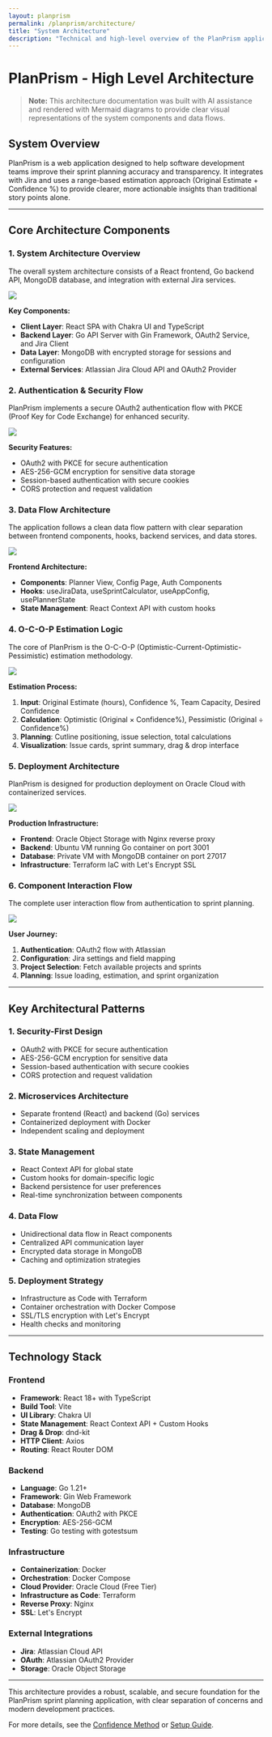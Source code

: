```yaml
---
layout: planprism
permalink: /planprism/architecture/
title: "System Architecture"
description: "Technical and high-level overview of the PlanPrism application architecture, including system components, data flow, and deployment strategies."
---
```


# PlanPrism - High Level Architecture

> **Note:** This architecture documentation was built with AI assistance and rendered with Mermaid diagrams to provide clear visual representations of the system components and data flows.

## System Overview

PlanPrism is a web application designed to help software development teams improve their sprint planning accuracy and transparency. It integrates with Jira and uses a range-based estimation approach (Original Estimate + Confidence %) to provide clearer, more actionable insights than traditional story points alone.

---

## Core Architecture Components

### 1. System Architecture Overview

The overall system architecture consists of a React frontend, Go backend API, MongoDB database, and integration with external Jira services.

[![](https://mermaid.ink/img/pako:eNp9VFuPmkAU_itkHpo28QICYkmziaJrbGs0oi-FPszCiBNxxgzD7lrjf-9ccEVJlgc4l-87c875gDNIaIqADzIGjztjPYqJIa6ifNGBGAQ5RoQbv-EJsRjotLw2s2iFYMKNcDn88cK6T8EO7hkUceWtT0cUJgwf-d8bZ0VLjljF044Cd40vRjehZIuzCo1IGpNGLyOY7EWm2cxwOYumVD6MELHXquwUE-OZwQN6o2xfa2NY8l20kPeeguMEKfzyVzAxnnP6VsP-xAzqFUTSNLSt4KtJuJZH1tATkrDTkUfVE1Nyd8BwErZ7br89DeafzjmGHDaHnFOS0fEo-loZqmR1EkqNkFMGM_St1k6IikL0IDMoqhyF0-1sCsSumKJGC5QSmqXtJolzTLLi0ykm70JfAvPrCor6MHKZUrUhz6FoABIV0S9STsv0YbGLumZLRl9xWon8UaDZy2ZmtNtPspL25euhAqLKfeSmchUXCJVY3LA3zAelUblS5qFIXYZ7fG3TD5xKVx2twepJ0BKfLU6Bz1mJWuCA2AFKF5wlLQZ8hw4oBr4wU7SFZc6lAhdBO0Lyh9LDlclome2uTnlMIUdjDIWOArGFeSEhYq-IBbQkHPie46gawD-Dd-DbrtuxHM_97jmWZ5uOzJ6A37ZMq9MfDEzH7Fmm7Vm9waUF_qlzzY6Iu7bZd1174Jh922sBlGIx4Vz_j9Rv6fIffVpuXw?type=png)](https://mermaid.live/edit#pako:eNp9VFuPmkAU_itkHpo28QICYkmziaJrbGs0oi-FPszCiBNxxgzD7lrjf-9ccEVJlgc4l-87c875gDNIaIqADzIGjztjPYqJIa6ifNGBGAQ5RoQbv-EJsRjotLw2s2iFYMKNcDn88cK6T8EO7hkUceWtT0cUJgwf-d8bZ0VLjljF044Cd40vRjehZIuzCo1IGpNGLyOY7EWm2cxwOYumVD6MELHXquwUE-OZwQN6o2xfa2NY8l20kPeeguMEKfzyVzAxnnP6VsP-xAzqFUTSNLSt4KtJuJZH1tATkrDTkUfVE1Nyd8BwErZ7br89DeafzjmGHDaHnFOS0fEo-loZqmR1EkqNkFMGM_St1k6IikL0IDMoqhyF0-1sCsSumKJGC5QSmqXtJolzTLLi0ykm70JfAvPrCor6MHKZUrUhz6FoABIV0S9STsv0YbGLumZLRl9xWon8UaDZy2ZmtNtPspL25euhAqLKfeSmchUXCJVY3LA3zAelUblS5qFIXYZ7fG3TD5xKVx2twepJ0BKfLU6Bz1mJWuCA2AFKF5wlLQZ8hw4oBr4wU7SFZc6lAhdBO0Lyh9LDlclome2uTnlMIUdjDIWOArGFeSEhYq-IBbQkHPie46gawD-Dd-DbrtuxHM_97jmWZ5uOzJ6A37ZMq9MfDEzH7Fmm7Vm9waUF_qlzzY6Iu7bZd1174Jh922sBlGIx4Vz_j9Rv6fIffVpuXw)

**Key Components:**

- **Client Layer**: React SPA with Chakra UI and TypeScript
- **Backend Layer**: Go API Server with Gin Framework, OAuth2 Service, and Jira Client
- **Data Layer**: MongoDB with encrypted storage for sessions and configuration
- **External Services**: Atlassian Jira Cloud API and OAuth2 Provider

### 2. Authentication & Security Flow

PlanPrism implements a secure OAuth2 authentication flow with PKCE (Proof Key for Code Exchange) for enhanced security.

[![](https://mermaid.ink/img/pako:eNqVlMGO2jAQhl_F8mlXBZSQhFAfkCDQFW3ZrkrpocrFckywNtip46i7i3j3jh0CLKBK5RLi-eafPzOT7DBTGccEV_x3zSXjU0FzTbepRPArqTaCiZJKg1aIVmhVcX0jNLex75wygz5pJQ2X2TU1fnLYg0ITyp5vIt_GtdlYaGwKWlWCyubomvwsNLWgu4LyNTGd2PhCyVxNJ6lsgFV3NFrNCRozxisoU5aFYNQI1cbnAIAcQcmGs2fk_CwNNXXVABADYjoh6CctREYNR0tQOgrY-KHGozIun0tja_Ds0kQCtZ_RV5WLq-pzKYyw4meP35R2B8QJKy3enHdoPQyvMuju6Usyu29wBzovBOKZ0BymY9SptSczZ5qt2QsNZ-p9zQT25oax2QvbUJlzF0drpdEPBcOubgo2U_gA_taaV5sjeq7ryJlk-rU0BwDdjWfLbj8adB-Sxf3lYJZGad5m8Oxd_ROVaP6v4R079kfYDWipyznZnT40_z8WZDSya0uOy4sSWhSHfHt2bJADptTQK39nm-sA3MG5FhkmRte8g7dcb6m9xTubmmKY7JanmMDfjK9pXZgUp3IPafCy_FJq22ZqVeeb9qYu7QMcPgmYrGlRWQTeXa4TVUuDSRwOnQYmO_yCSRBFPT-Mo49x6MeBF4ZhB79i0vU9vzcYDr3Q6_teEPv94b6D31xdrwfnUeANoigYht4giDsYug9TXDSfJveF2v8Fccl0xQ?type=png)](https://mermaid.live/edit#pako:eNqVlMGO2jAQhl_F8mlXBZSQhFAfkCDQFW3ZrkrpocrFckywNtip46i7i3j3jh0CLKBK5RLi-eafPzOT7DBTGccEV_x3zSXjU0FzTbepRPArqTaCiZJKg1aIVmhVcX0jNLex75wygz5pJQ2X2TU1fnLYg0ITyp5vIt_GtdlYaGwKWlWCyubomvwsNLWgu4LyNTGd2PhCyVxNJ6lsgFV3NFrNCRozxisoU5aFYNQI1cbnAIAcQcmGs2fk_CwNNXXVABADYjoh6CctREYNR0tQOgrY-KHGozIun0tja_Ds0kQCtZ_RV5WLq-pzKYyw4meP35R2B8QJKy3enHdoPQyvMuju6Usyu29wBzovBOKZ0BymY9SptSczZ5qt2QsNZ-p9zQT25oax2QvbUJlzF0drpdEPBcOubgo2U_gA_taaV5sjeq7ryJlk-rU0BwDdjWfLbj8adB-Sxf3lYJZGad5m8Oxd_ROVaP6v4R079kfYDWipyznZnT40_z8WZDSya0uOy4sSWhSHfHt2bJADptTQK39nm-sA3MG5FhkmRte8g7dcb6m9xTubmmKY7JanmMDfjK9pXZgUp3IPafCy_FJq22ZqVeeb9qYu7QMcPgmYrGlRWQTeXa4TVUuDSRwOnQYmO_yCSRBFPT-Mo49x6MeBF4ZhB79i0vU9vzcYDr3Q6_teEPv94b6D31xdrwfnUeANoigYht4giDsYug9TXDSfJveF2v8Fccl0xQ)

**Security Features:**

- OAuth2 with PKCE for secure authentication
- AES-256-GCM encryption for sensitive data storage
- Session-based authentication with secure cookies
- CORS protection and request validation

### 3. Data Flow Architecture

The application follows a clean data flow pattern with clear separation between frontend components, hooks, backend services, and data stores.

[![](https://mermaid.ink/img/pako:eNp9VF1vmzAU_SuWnzotSSFAkqGpUks3rVOromXbw6APLjjEKtjImG1dlP8-f-DEbGl5CL6-59j3nnvCDhasxDCGFUftFtx-ySmQT9c_mo0cfuSMCkxLkLCmZRRT0eXQoNST1ohSzLPhDb4T_Ov9Iz-_uEOEghtJ5RtU4IcjI2F0Q6rMvECKKqzxaywEoVXnIC97sc3Uj3O3xt6yitDzlLMNqe3RssScvlz9J8aeRoV_JhxdI4GyvsN2rQ-_TG_UfU1PSYEEYdSpaN1yQkWC6kLRjlFfI8G4pt9Pk-n9NAWqxsJtpm2HziXzEAztFKgGJwQYRF0LJLCiubFmpph3pJMNFq_LcIWKJ6XCGvOfpMAjIZTAw74RewhMN2pnDt7Kza6TWrjVKdUsUa1HRKWimr6s4B8NTeOWONjApX7rpI9OqGHktkQTjYhaHkkCapav6qEAYC1HNpbCNpmd2ZWxMqMVu756818TEqiLHaKXwB9owZ9bgcvs7LAEX5mcyEmKU7L9V02nFwfDmsygm0oczGQyeoZjgknY2JCOUz-RdUY7HGrv0OnRCEeVamtqzGhatgTnVgMaZD6dPYjltuwCBt2PDbhJFUsXGmsmNetLIMMHOJHfOlLCWPAeT2CDeYNUCHfqmByKLW5wDmO5LPEG9bVQDtlLWovoD8Yay-Ssr7Y26NtSNn5NkHSYRGxQ3SmIHCXmCeupgPEymuszYLyDv2EcRNHMD5fRu2XoLwMvDMMJfIbx1Pf82WK18kJv7nvB0p-v9hP4R9_rzeR-FHiLKApWobcIVhOISyJtfGc-4vpbvv8LOmPjyQ?type=png)](https://mermaid.live/edit#pako:eNp9VF1vmzAU_SuWnzotSSFAkqGpUks3rVOromXbw6APLjjEKtjImG1dlP8-f-DEbGl5CL6-59j3nnvCDhasxDCGFUftFtx-ySmQT9c_mo0cfuSMCkxLkLCmZRRT0eXQoNST1ohSzLPhDb4T_Ov9Iz-_uEOEghtJ5RtU4IcjI2F0Q6rMvECKKqzxaywEoVXnIC97sc3Uj3O3xt6yitDzlLMNqe3RssScvlz9J8aeRoV_JhxdI4GyvsN2rQ-_TG_UfU1PSYEEYdSpaN1yQkWC6kLRjlFfI8G4pt9Pk-n9NAWqxsJtpm2HziXzEAztFKgGJwQYRF0LJLCiubFmpph3pJMNFq_LcIWKJ6XCGvOfpMAjIZTAw74RewhMN2pnDt7Kza6TWrjVKdUsUa1HRKWimr6s4B8NTeOWONjApX7rpI9OqGHktkQTjYhaHkkCapav6qEAYC1HNpbCNpmd2ZWxMqMVu756818TEqiLHaKXwB9owZ9bgcvs7LAEX5mcyEmKU7L9V02nFwfDmsygm0oczGQyeoZjgknY2JCOUz-RdUY7HGrv0OnRCEeVamtqzGhatgTnVgMaZD6dPYjltuwCBt2PDbhJFUsXGmsmNetLIMMHOJHfOlLCWPAeT2CDeYNUCHfqmByKLW5wDmO5LPEG9bVQDtlLWovoD8Yay-Ssr7Y26NtSNn5NkHSYRGxQ3SmIHCXmCeupgPEymuszYLyDv2EcRNHMD5fRu2XoLwMvDMMJfIbx1Pf82WK18kJv7nvB0p-v9hP4R9_rzeR-FHiLKApWobcIVhOISyJtfGc-4vpbvv8LOmPjyQ)

**Frontend Architecture:**

- **Components**: Planner View, Config Page, Auth Components
- **Hooks**: useJiraData, useSprintCalculator, useAppConfig, usePlannerState
- **State Management**: React Context API with custom hooks

### 4. O-C-O-P Estimation Logic

The core of PlanPrism is the O-C-O-P (Optimistic-Current-Optimistic-Pessimistic) estimation methodology.

[![](https://mermaid.ink/img/pako:eNp9VUtu2zAQvQpBIF35I8WS7QpFgEBO0SyCGLXRReUuaIuxCUikwE9Qx8g5epQeoBcrP5JF-RNtOOTMvOEbPlIHuGE5hgncclTtwHK2okB_Qq3dwgo-0kpJMEMSraBzmu-Zky2hqMgaAzwISUok8Zc1H959Y4qLX214yugLyTHd4Kw1wY2NDfthEHixS4zKFFWZGYE20IbI_UXUGRaE49wgZrXtVbIpi0JPeJ2Dab6iZwRTVGxUgSRhFDxQTQZ3iFaaFtHcNllrdskeW_Dvj1f-xtvoHAvRoHj2NZi_V2CWO47FjhV5drS6EF8ZB-eN-JD9ouKESjAvEKWEbn3qqZKF7kZWj2DOBDFdsqXulWTDJ0QVKrwdOrRHIRQWmRsAofWyy1uzV9xA-9yYRIU5isxawDsV4dpz7P7Qa2FHY6VWai2HZnKqh_uN1DsGr6Lp04fN-UGEjiZvdht-ayy1FPG8Zgms7fbZT_vP_TmYEVEVaH_WnIUqS8T3Wd34empTLXMBPp2fnVU7R9sZZ1VmDB1kbJvmdvAdM66lrs_wnNJRWv3-nafoC06vtc7rXddLySfuTnoN394aE3FUrvP6t-GC27vhp24X0F4E465lVbvcO3LuaPRsHL5gG0x_zVVttFkDN1MH7cnuQuGO9wp-q6ZLBTqyuYLQaAP29ENOcphIrnAPlpiXyEzhwSSuoNzhUj9viTZz_IJUIY2q33VahehPxsomkzO13TUTVeX6hZkRpO9FG6H1hXnKFJUwmcRjCwGTA_wNk1EcD8JoEn-eROFkFERR1IN7mOiHPhyMp9MgCm7DYDQJb6fvPfhmywYDvR6PgnEcj6ZRMB5NexDnRDL-5H5Q9j_1_h9U3zQS?type=png)](https://mermaid.live/edit#pako:eNp9VUtu2zAQvQpBIF35I8WS7QpFgEBO0SyCGLXRReUuaIuxCUikwE9Qx8g5epQeoBcrP5JF-RNtOOTMvOEbPlIHuGE5hgncclTtwHK2okB_Qq3dwgo-0kpJMEMSraBzmu-Zky2hqMgaAzwISUok8Zc1H959Y4qLX214yugLyTHd4Kw1wY2NDfthEHixS4zKFFWZGYE20IbI_UXUGRaE49wgZrXtVbIpi0JPeJ2Dab6iZwRTVGxUgSRhFDxQTQZ3iFaaFtHcNllrdskeW_Dvj1f-xtvoHAvRoHj2NZi_V2CWO47FjhV5drS6EF8ZB-eN-JD9ouKESjAvEKWEbn3qqZKF7kZWj2DOBDFdsqXulWTDJ0QVKrwdOrRHIRQWmRsAofWyy1uzV9xA-9yYRIU5isxawDsV4dpz7P7Qa2FHY6VWai2HZnKqh_uN1DsGr6Lp04fN-UGEjiZvdht-ayy1FPG8Zgms7fbZT_vP_TmYEVEVaH_WnIUqS8T3Wd34empTLXMBPp2fnVU7R9sZZ1VmDB1kbJvmdvAdM66lrs_wnNJRWv3-nafoC06vtc7rXddLySfuTnoN394aE3FUrvP6t-GC27vhp24X0F4E465lVbvcO3LuaPRsHL5gG0x_zVVttFkDN1MH7cnuQuGO9wp-q6ZLBTqyuYLQaAP29ENOcphIrnAPlpiXyEzhwSSuoNzhUj9viTZz_IJUIY2q33VahehPxsomkzO13TUTVeX6hZkRpO9FG6H1hXnKFJUwmcRjCwGTA_wNk1EcD8JoEn-eROFkFERR1IN7mOiHPhyMp9MgCm7DYDQJb6fvPfhmywYDvR6PgnEcj6ZRMB5NexDnRDL-5H5Q9j_1_h9U3zQS)

**Estimation Process:**

1. **Input**: Original Estimate (hours), Confidence %, Team Capacity, Desired Confidence
2. **Calculation**: Optimistic (Original × Confidence%), Pessimistic (Original ÷ Confidence%)
3. **Planning**: Cutline positioning, issue selection, total calculations
4. **Visualization**: Issue cards, sprint summary, drag & drop interface

### 5. Deployment Architecture

PlanPrism is designed for production deployment on Oracle Cloud with containerized services.

[![](https://mermaid.ink/img/pako:eNqNlN9v2jAQx_8Vyy9rJdolJCEsmiq10E6dYKCl7cMCDyY5wFtio4uDYBX_-xwnUEiZ1Dyg-_X1faw7_EpjmQAN6ALZakme7iaC6C8vZlVgQscokyJWXArSh1UqtxkIRS5GyOIUSC-VRXI5oZWsIX1AKRSI5DhdfqET1fLR7DfEioRKIlvA1xl-vgkVUzwmDzyFfHqq-7HgYhOZX1P6E9aAORCNuNke1ZYtxVmiOxb_OQP0MoyeZ4VQhbbMyd8k6Wl2xgVgA6I-4nb8GNUm0bZRjSUq4liW_SGWPlNsxnJowgylWMj-nWYaI18zBXuoOvFfsjofXdTGG1Pbt2z_8kNUj2KOLFeoR17gO7YnQGRziVl0sEyXUxVhuYZMoMEXhoNoAOpTTu5FjNuVquYdDkgPUPE5j_Vlm5AN2iPS-40CFCwlIeCax5Afw37nyMxuRrcqZXnOmTAx09IkyqkdNRvdFmqpF2nNE8DIeG2y943qcND0HdVzrjX3ehNKY0qurm6qXa2yxjTB0GlG3rapyrz5Jl1P8mzucMWz2ZP77DkPQzMlL8Nz0cP6VclyPIf70JZ-J3hCAz1paNEMMGOlS1_L4glVS8j0zgTaTGDOilSVM9lp2YqJX1JmeyXKYrHcO8Uq0YPvc6YnqyvmLM3LEn0ZwJ7Uf0sa-B3LnEGDV7qhgeN517bre1981_Ydy3XdFt3S4Mq27OtOt2u5Vtu2HN9ud3ct-tf0ta513HOsjuc5XdfqOH6LQsL1wzOsHkDzDu7-AS2Oikg?type=png)](https://mermaid.live/edit#pako:eNqNlN9v2jAQx_8Vyy9rJdolJCEsmiq10E6dYKCl7cMCDyY5wFtio4uDYBX_-xwnUEiZ1Dyg-_X1faw7_EpjmQAN6ALZakme7iaC6C8vZlVgQscokyJWXArSh1UqtxkIRS5GyOIUSC-VRXI5oZWsIX1AKRSI5DhdfqET1fLR7DfEioRKIlvA1xl-vgkVUzwmDzyFfHqq-7HgYhOZX1P6E9aAORCNuNke1ZYtxVmiOxb_OQP0MoyeZ4VQhbbMyd8k6Wl2xgVgA6I-4nb8GNUm0bZRjSUq4liW_SGWPlNsxnJowgylWMj-nWYaI18zBXuoOvFfsjofXdTGG1Pbt2z_8kNUj2KOLFeoR17gO7YnQGRziVl0sEyXUxVhuYZMoMEXhoNoAOpTTu5FjNuVquYdDkgPUPE5j_Vlm5AN2iPS-40CFCwlIeCax5Afw37nyMxuRrcqZXnOmTAx09IkyqkdNRvdFmqpF2nNE8DIeG2y943qcND0HdVzrjX3ehNKY0qurm6qXa2yxjTB0GlG3rapyrz5Jl1P8mzucMWz2ZP77DkPQzMlL8Nz0cP6VclyPIf70JZ-J3hCAz1paNEMMGOlS1_L4glVS8j0zgTaTGDOilSVM9lp2YqJX1JmeyXKYrHcO8Uq0YPvc6YnqyvmLM3LEn0ZwJ7Uf0sa-B3LnEGDV7qhgeN517bre1981_Ydy3XdFt3S4Mq27OtOt2u5Vtu2HN9ud3ct-tf0ta513HOsjuc5XdfqOH6LQsL1wzOsHkDzDu7-AS2Oikg)

**Production Infrastructure:**

- **Frontend**: Oracle Object Storage with Nginx reverse proxy
- **Backend**: Ubuntu VM running Go container on port 3001
- **Database**: Private VM with MongoDB container on port 27017
- **Infrastructure**: Terraform IaC with Let's Encrypt SSL

### 6. Component Interaction Flow

The complete user interaction flow from authentication to sprint planning.

[![](https://mermaid.ink/img/pako:eNqFVk1z2jAQ_SsaHXopZCBASH3IDIEkQ6dpmLj00OGysRejREhUlvPRTP57V5ZNbOO0XMDs2923-3Ylv_JIx8gDnuLvDFWEMwGJge1KMfrswFgRiR0oy5YMUrZM0bSY5s52ixBZdmm0sqjiQ9RkkcOuNDuH6KEV8lUYcJj8m_CHiNm5s19rlejZ-Up5wHdtkelHNGzZmZ0HbK6EFSDZNw0x-8Qmmd2gohBghS5clt2zs-U8YJMowjRlk91O1u1zAhCDgE03GD3kMVhowWapB5CNEC7bT5AiBmIQUqR9AGcvc7z7ss95C4nhWpfsQVpXQZUmFr3ZM1kGLNzoJ6ooEYrKj0FWEEWeKZXw4CEN97wQ3xXieZMTupT66R3my6E0txgLgySk1WxiJVBJoOq58mg-yBSkvCM1m4GcgAG7eI42oBJkU5oxttaG_dAkfNpEuy6GVhtkFyoyLzuqvxVZ1Lmn-CRcY6tdz6eqfSimWq1FkplcZK9qU-pLtNHGC-TRTamv0FbNRbADwfPxDdFaoRIn-aVAGbP5LK1Kfi2It0raQlVlr-rhoWwBCbaoX8TBevq2SQjhET_K21TkoBv_aHG4M4J2dCFBKcrd3t6F0fdUT22N_Ljsu1uHOGO3jFGY2DeR2sNFewQh4U5iJUJ93UOUzrswtxP0VXzAr8xfA9UYFk34D8G9fys_b22nN0_TDD9gV-SuQkpuLnr-P5uBBb86N91p96a7-EjOUkc6OSwaOtxpUNLG8RnfZymdypjSkMZ-TmJ3jVS4-5WNQEaZdMfPNLNSKNJIp6Jx4DrocucPU19KmG23YF6afZoZSIoy3WLcojZxeTM15twXffNub054DdCSpuDbGry9lmaGJop3eGJEzANrMuzwLZotuEf-6vxXnO6BLa54QD9jXEMm7Yqv1Bu50R34S-tt6Wl0lmzKhyxvXHF_82ANMnUQ2lc0U50py4PxyTCPwYNX_syDwWh01B-OR1_Gw_540BsOyfrCg26_1z86OT3tDXvH_d5g3D8-fevwP3ne3hH9Pxr0TkajwemwdzIYdzidUFTmtX-PyF8n3v4CRC6Vlw?type=png)](https://mermaid.live/edit#pako:eNqFVk1z2jAQ_SsaHXopZCBASH3IDIEkQ6dpmLj00OGysRejREhUlvPRTP57V5ZNbOO0XMDs2923-3Ylv_JIx8gDnuLvDFWEMwGJge1KMfrswFgRiR0oy5YMUrZM0bSY5s52ixBZdmm0sqjiQ9RkkcOuNDuH6KEV8lUYcJj8m_CHiNm5s19rlejZ-Up5wHdtkelHNGzZmZ0HbK6EFSDZNw0x-8Qmmd2gohBghS5clt2zs-U8YJMowjRlk91O1u1zAhCDgE03GD3kMVhowWapB5CNEC7bT5AiBmIQUqR9AGcvc7z7ss95C4nhWpfsQVpXQZUmFr3ZM1kGLNzoJ6ooEYrKj0FWEEWeKZXw4CEN97wQ3xXieZMTupT66R3my6E0txgLgySk1WxiJVBJoOq58mg-yBSkvCM1m4GcgAG7eI42oBJkU5oxttaG_dAkfNpEuy6GVhtkFyoyLzuqvxVZ1Lmn-CRcY6tdz6eqfSimWq1FkplcZK9qU-pLtNHGC-TRTamv0FbNRbADwfPxDdFaoRIn-aVAGbP5LK1Kfi2It0raQlVlr-rhoWwBCbaoX8TBevq2SQjhET_K21TkoBv_aHG4M4J2dCFBKcrd3t6F0fdUT22N_Ljsu1uHOGO3jFGY2DeR2sNFewQh4U5iJUJ93UOUzrswtxP0VXzAr8xfA9UYFk34D8G9fys_b22nN0_TDD9gV-SuQkpuLnr-P5uBBb86N91p96a7-EjOUkc6OSwaOtxpUNLG8RnfZymdypjSkMZ-TmJ3jVS4-5WNQEaZdMfPNLNSKNJIp6Jx4DrocucPU19KmG23YF6afZoZSIoy3WLcojZxeTM15twXffNub054DdCSpuDbGry9lmaGJop3eGJEzANrMuzwLZotuEf-6vxXnO6BLa54QD9jXEMm7Yqv1Bu50R34S-tt6Wl0lmzKhyxvXHF_82ANMnUQ2lc0U50py4PxyTCPwYNX_syDwWh01B-OR1_Gw_540BsOyfrCg26_1z86OT3tDXvH_d5g3D8-fevwP3ne3hH9Pxr0TkajwemwdzIYdzidUFTmtX-PyF8n3v4CRC6Vlw)

**User Journey:**

1. **Authentication**: OAuth2 flow with Atlassian
2. **Configuration**: Jira settings and field mapping
3. **Project Selection**: Fetch available projects and sprints
4. **Planning**: Issue loading, estimation, and sprint organization

---

## Key Architectural Patterns

### 1. **Security-First Design**

- OAuth2 with PKCE for secure authentication
- AES-256-GCM encryption for sensitive data
- Session-based authentication with secure cookies
- CORS protection and request validation

### 2. **Microservices Architecture**

- Separate frontend (React) and backend (Go) services
- Containerized deployment with Docker
- Independent scaling and deployment

### 3. **State Management**

- React Context API for global state
- Custom hooks for domain-specific logic
- Backend persistence for user preferences
- Real-time synchronization between components

### 4. **Data Flow**

- Unidirectional data flow in React components
- Centralized API communication layer
- Encrypted data storage in MongoDB
- Caching and optimization strategies

### 5. **Deployment Strategy**

- Infrastructure as Code with Terraform
- Container orchestration with Docker Compose
- SSL/TLS encryption with Let's Encrypt
- Health checks and monitoring

---

## Technology Stack

### Frontend

- **Framework**: React 18+ with TypeScript
- **Build Tool**: Vite
- **UI Library**: Chakra UI
- **State Management**: React Context API + Custom Hooks
- **Drag & Drop**: dnd-kit
- **HTTP Client**: Axios
- **Routing**: React Router DOM

### Backend

- **Language**: Go 1.21+
- **Framework**: Gin Web Framework
- **Database**: MongoDB
- **Authentication**: OAuth2 with PKCE
- **Encryption**: AES-256-GCM
- **Testing**: Go testing with gotestsum

### Infrastructure

- **Containerization**: Docker
- **Orchestration**: Docker Compose
- **Cloud Provider**: Oracle Cloud (Free Tier)
- **Infrastructure as Code**: Terraform
- **Reverse Proxy**: Nginx
- **SSL**: Let's Encrypt

### External Integrations

- **Jira**: Atlassian Cloud API
- **OAuth**: Atlassian OAuth2 Provider
- **Storage**: Oracle Object Storage

---

This architecture provides a robust, scalable, and secure foundation for the PlanPrism sprint planning application, with clear separation of concerns and modern development practices.

For more details, see the [Confidence Method](/planprism/confidence-method/) or [Setup Guide](/planprism/setup/).
